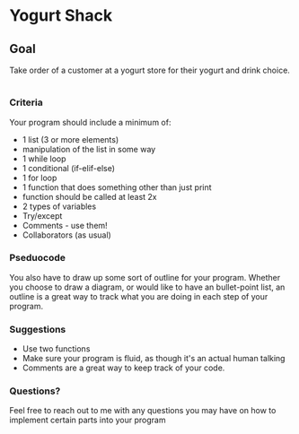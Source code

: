 # Yogurt Shack

## Goal
Take order of a customer at a yogurt store for their yogurt and drink choice.
#
### Criteria

Your program should include a minimum of:

* 1 list (3 or more elements)
* manipulation of the list in some way
* 1 while loop
* 1 conditional (if-elif-else)
* 1 for loop
* 1 function that does something other than just print
* function should be called at least 2x
* 2 types of variables
* Try/except
* Comments - use them!
* Collaborators (as usual)

### Pseduocode
You also have to draw up some sort of outline for your program. Whether you 
choose to draw a diagram, or would like to have an bullet-point list, an outline 
is a great way to track what you are doing in each step of your program.


### Suggestions
*   Use two functions
*   Make sure your program is fluid, as though it's an actual human talking
*   Comments are a great way to keep track of your code.
    

### Questions?
Feel free to reach out to me with any questions you may have on how to implement certain parts into your program

